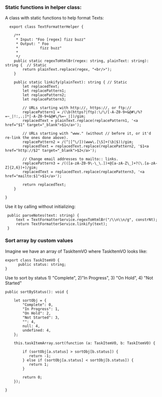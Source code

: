 ### Static functions in helper class:

A class with static functions to help format Texts:

      export class TextFormatterHelper {

        /**
         * Input: "Foo [regex] fizz buzz"
         * Output: " Foo
         *          fizz buzz"
         *
         */
        public static regexToHtmlBr(regex: string, plainText: string): string {  // Static
            return plainText.replace(regex, "<br/>");
        }

        public static linkify(plainText): string { // Static
            let replacedText;
            let replacePattern1;
            let replacePattern2;
            let replacePattern3;

            // URLs starting with http://, https://, or ftp://
            replacePattern1 = /(\b(https?|ftp):\/\/[-A-Z0-9+&@#\/%?=~_|!:,.;]*[-A-Z0-9+&@#\/%=~_|])/gim;
            replacedText = plainText.replace(replacePattern1, '<a href="$1" target="_blank">$1</a>');

            // URLs starting with "www." (without // before it, or it'd re-link the ones done above).
            replacePattern2 = /(^|[^\/])(www\.[\S]+(\b|$))/gim;
            replacedText = replacedText.replace(replacePattern2, '$1<a href="http://$2" target="_blank">$2</a>');

            // Change email addresses to mailto:: links.
            replacePattern3 = /(([a-zA-Z0-9\-\_\.])+@[a-zA-Z\_]+?(\.[a-zA-Z]{2,6})+)/gim;
            replacedText = replacedText.replace(replacePattern3, '<a href="mailto:$1">$1</a>');

            return replacedText;
        }

    }
    
 Use it by calling without initializing:
 
     public parseNotes(text: string) {
         text = TextFormatterService.regexToHtmlBr("/\\n\\n/g", constrNt);
         return TextFormatterService.linkify(text);
     }

### Sort array by custom values

Imagine we have an array of TaskItemVO where TaskItemVO looks like:


    export class TaskItemVO {
          public status: string;
    }
    
Use to sort by status 1) "Complete", 2)"In Progress", 3) "On Hold", 4) "Not Started"

    public sortByStatus(): void {

        let sortObj = {
            "Complete": 0,
            "In Progress": 1,
            "On Hold": 2,
            "Not Started": 3,
            "": 4,
            null: 4,
            undefined: 4,
        };

        this.taskItemArray.sort(function (a: TaskItemVO, b: TaskItemVO) {

            if (sortObj[a.status] > sortObj[b.status]) {
               return -1;
            } else if (sortObj[a.status] < sortObj[b.status]) {
               return 1;
            }

            return 0;
        });
    
    }
